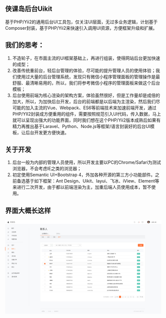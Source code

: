 ## 侠课岛后台Uikit
基于PHP/Yii2的通用后台UI工具包，仅关注UI层面，无过多业务逻辑，计划基于Composer封装，基于PHP/Yii2来快速引入调用UI资源，方便框架升级和扩展。
## 我们的思考：
1. 不造轮子，在市面主流的UI框架基础上，再进行组装，使得网站后台更加快速的成型；
2. 改善传统重前台，轻后台管理的体验，尽可能的提升管理人员的使用体验；我们使用过大量的后台管理系统，发现只有微信小程序管理面板的管理操作是最舒服、最清晰易用的，所以，我们将参考微信小程序的管理面板来做这个后台模板；
3. 后台使用前端为核心渲染的架构方案，体验虽然很好，但是工作量却是成倍的加大，所以，为加快后台开发，后台的前端都是以后端为主渲染，然后我们尽可能的加入主流的Vue、Webpack、ES6等前端技术来加速前端开发，通过PHP/YII2封装成方便重用的组件，需要按照规范引入UI代码，传入数据，马上就可以呈现出强大的功能界面，同时我们想在这个PHP/Yii2版本成熟后如果有精力再推出基于Laravel、Python、Node.js等框架/语言封装好的后台UI模板，让后台开发更方便快速。
## 关于开发
1. 后台一般为内部的管理人员使用，所以开发主要以PC的Chrome/Safari为测试浏览器，不会考虑IE之类的浏览器；
2. 初定使用Semantic UI+Bootstrap 4，外加各种开源的第三方小功能部件。之前备选基于如下框架：Ant Design、Uikit、layui、飞冰、iView、Element等来进行二次开发，由于都以前端渲染为主，加重后端人员使用成本，暂不使用。
## 界面大概长这样
![侠课岛后台Uikit](xkd.jpg)
